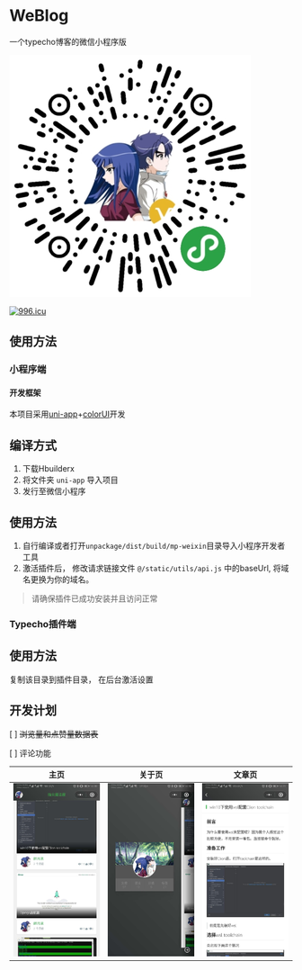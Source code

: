 # WeBlog

一个typecho博客的微信小程序版

![index](./img/code.png)

<a href="https://996.icu"><img src="https://img.shields.io/badge/link-996.icu-red.svg" alt="996.icu" /></a>

## 使用方法

### 小程序端

#### 开发框架

本项目采用[uni-app](https://uniapp.dcloud.io/component/README)+[colorUI](https://github.com/weilanwl/ColorUI)开发

## 编译方式

1. 下载Hbuilderx
2. 将文件夹 `uni-app` 导入项目
3. 发行至微信小程序

## 使用方法

1. 自行编译或者打开`unpackage/dist/build/mp-weixin`目录导入小程序开发者工具
2. 激活插件后， 修改请求链接文件 `@/static/utils/api.js` 中的baseUrl, 将域名更换为你的域名。 

> 请确保插件已成功安装并且访问正常

### Typecho插件端

## 使用方法

复制该目录到插件目录， 在后台激活设置

## 开发计划

[ ] ~~浏览量和点赞量数据表~~

[ ] 评论功能

| 主页  |      关于页      |  文章页 |
|:-------------:|:-------------:|:-------------:|
| ![index](./img/index.jpg) |  ![index](./img/about.jpg) | ![index](./img/article.jpg) |
